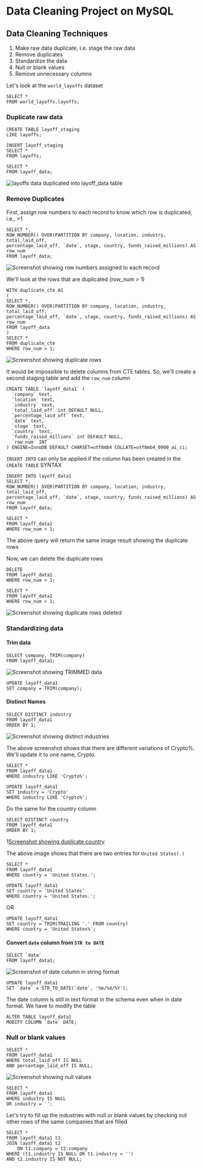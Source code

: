 # Data Cleaning Project on MySQL
## Data Cleaning Techniques
1. Make raw data duplicate, i.e. stage the raw data
2. Remove duplicates
3. Standardize the data
4. Null or blank values
5. Remove unnecessary columns

Let's look at the `world_layoffs` dataset
```
SELECT * 
FROM world_layoffs.layoffs;
```

### Duplicate raw data
```
CREATE TABLE layoff_staging
LIKE layoffs;
```

```
INSERT layoff_staging
SELECT * 
FROM layoffs;
```
```
SELECT *
FROM layoff_data;
```
![`layoffs` data duplicated into `layoff_data` table](https://raw.githubusercontent.com/Blessingdominic/SQLproject/main/Sql%20project%20images/%60layoffs%60%20data%20duplicated%20into%20%60layoff_data%60%20table.png)

### Remove Duplicates
First, assign row numbers to each record to know which row is duplicated, i.e., >1
```
SELECT *,
ROW_NUMBER() OVER(PARTITION BY company, location, industry, total_laid_off, 
percentage_laid_off, `date`, stage, country, funds_raised_millions) AS row_num
FROM layoff_data;
```
![Screenshot showing row numbers assigned to each record](https://raw.githubusercontent.com/Blessingdominic/SQLproject/main/Sql%20project%20images/Screenshot%20showing%20row%20numbers%20assigned%20to%20each%20record.png)

We'll look at the rows that are duplicated (row_num > 1)
```
WITH duplicate_cte AS
(
SELECT *,
ROW_NUMBER() OVER(PARTITION BY company, location, industry, total_laid_off, 
percentage_laid_off, `date`, stage, country, funds_raised_millions) AS row_num
FROM layoff_data
)
SELECT *
FROM duplicate_cte
WHERE row_num > 1;
```
![Screenshot showing duplicate rows](https://raw.githubusercontent.com/Blessingdominic/SQLproject/main/Sql%20project%20images/Screenshot%20showing%20duplicate%20rows.png)

It would be impossible to delete columns from CTE tables. So, we'll create a second staging table and add the `row_num` column
```
CREATE TABLE `layoff_data1` (
  `company` text,
  `location` text,
  `industry` text,
  `total_laid_off` int DEFAULT NULL,
  `percentage_laid_off` text,
  `date` text,
  `stage` text,
  `country` text,
  `funds_raised_millions` int DEFAULT NULL,
  `row_num` INT
) ENGINE=InnoDB DEFAULT CHARSET=utf8mb4 COLLATE=utf8mb4_0900_ai_ci;
```
`INSERT INTO` can only be applied if the column has been created in the `CREATE TABLE` SYNTAX
```
INSERT INTO layoff_data1
SELECT *,
ROW_NUMBER() OVER(PARTITION BY company, location, industry, total_laid_off, 
percentage_laid_off, `date`, stage, country, funds_raised_millions) AS row_num
FROM layoff_data;
```
```
SELECT *
FROM layoff_data1
WHERE row_num > 1;
```
The above query will return the same image result showing the duplicate rows

Now, we can delete the duplicate rows
```
DELETE 
FROM layoff_data1
WHERE row_num > 1;
```
```
SELECT *
FROM layoff_data1
WHERE row_num > 1;
```
![Screenshot showing duplicate rows deleted](https://raw.githubusercontent.com/Blessingdominic/SQLproject/main/Sql%20project%20images/Screenshot%20showing%20duplicate%20rows%20deleted.png)

### Standardizing data
#### Trim data
```
SELECT company, TRIM(company)
FROM layoff_data1;
```
![Screenshot showing TRIMMED data](https://raw.githubusercontent.com/Blessingdominic/SQLproject/main/Sql%20project%20images/Screenshot%20showing%20TRIMMED%20data.png)

```
UPDATE layoff_data1
SET company = TRIM(company);
```

#### Distinct Names
```
SELECT DISTINCT industry
FROM layoff_data1
ORDER BY 1;
```
![Screenshot showing distinct industries](https://raw.githubusercontent.com/Blessingdominic/SQLproject/main/Sql%20project%20images/Screenshot%20showing%20distinct%20industries.png)

The above screenshot shows that there are different variations of Crypto%. We'll update it to one name, Crypto.
```
SELECT *
FROM layoff_data1
WHERE industry LIKE 'Crypto%';
```
```
UPDATE layoff_data1
SET industry = 'Crypto'
WHERE industry LIKE 'Crypto%';
```
Do the same for the country column
```
SELECT DISTINCT country
FROM layoff_data1
ORDER BY 1;
```
1[Screenshot showing duplicate country](https://raw.githubusercontent.com/Blessingdominic/SQLproject/main/Sql%20project%20images/Screenshot%20showing%20duplicate%20country.png)

The above image shows that there are two entries for `United States(.)`
```
SELECT *
FROM layoff_data1
WHERE country = 'United States.';
```


```
UPDATE layoff_data1
SET country = 'United States'
WHERE country = 'United States.';
```
OR
```
UPDATE layoff_data1
SET country = TRIM(TRAILING '.' FROM country)
WHERE country = 'United States%';
```

#### Convert `date` column from `STR to DATE`
```
SELECT `date`
FROM layoff_data1;
```
![Screenshot of date column in string format](https://raw.githubusercontent.com/Blessingdominic/SQLproject/main/Sql%20project%20images/Screenshot%20of%20date%20column%20in%20string%20format.png)

```
UPDATE layoff_data1
SET `date` = STR_TO_DATE(`date`, '%m/%d/%Y');
```

The date column is still in text format in the schema even when in date format. We have to modify the table
```
ALTER TABLE layoff_data1
MODIFY COLUMN `date` DATE;
```

### Null or blank values
```
SELECT *
FROM layoff_data1
WHERE total_laid_off IS NULL
AND percentage_laid_off IS NULL;
```
![Screenshot showing null values](https://raw.githubusercontent.com/Blessingdominic/SQLproject/main/Sql%20project%20images/Screenshot%20showing%20null%20values.png)

```
SELECT *
FROM layoff_data1
WHERE industry IS NULL 
OR industry = '';
```

Let's try to fill up the industries with null or blank values by checking out other rows of the same companies that are filled
```
SELECT *
FROM layoff_data1 t1
JOIN layoff_data1 t2
	ON t1.company = t2.company
WHERE (t1.industry IS NULL OR t1.industry = '')
AND t2.industry IS NOT NULL;
```


